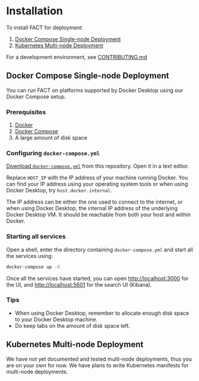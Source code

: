 # Installation

To install FACT for deployment

1. [Docker Compose Single-node Deployment](#docker-compose-single-node-deployment)
1. [Kubernetes Multi-node Deployment](#kubernetes-multi-node-deployment)

For a development environment, see [CONTRIBUTING.md](CONTRIBUTING.md)

## Docker Compose Single-node Deployment

You can run FACT on platforms supported by Docker Desktop using our Docker
Compose setup.

### Prerequisites

1. [Docker](https://docs.docker.com/get-docker/)
2. [Docker Compose](https://docs.docker.com/compose/install/)
3. A large amount of disk space

### Configuring `docker-compose.yml`

[Download `docker-compose.yml`](https://github.com/unicornunicode/FACT/raw/main/docker-compose.yaml)
from this repository. Open it in a text editor.

Replace `HOST_IP` with the IP address of your machine running Docker. You can
find your IP address using your operating system tools or when using Docker
Desktop, try `host.docker.internal`.

The IP address can be either the one used to connect to the internet, or when
using Docker Desktop, the internal IP address of the underlying Docker Desktop
VM. It should be reachable from both your host and within Docker.

### Starting all services

Open a shell, enter the directory containing `docker-compose.yml` and start all
the services using:

```sh
docker-compose up -d
```

Once all the services have started, you can open [http://localhost:3000](http://localhost:3000)
for the UI, and [http://localhost:5601](http://localhost:5601/app/discover) for
the search UI (Kibana).

### Tips

- When using Docker Desktop, remember to allocate enough disk space to your
  Docker Desktop machine.
- Do keep tabs on the amount of disk space left.

## Kubernetes Multi-node Deployment

We have not yet documented and tested multi-node deployments, thus you are on
your own for now. We have plans to write Kubernetes manifests for multi-node
deployments.

<!-- vim: set conceallevel=2 et ts=2 sw=2: -->
